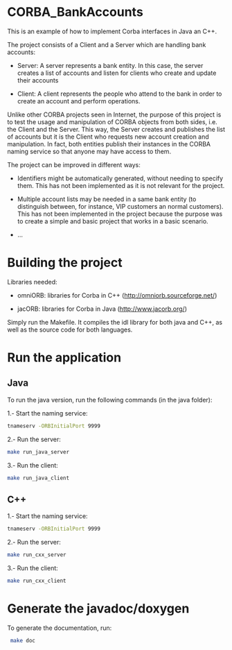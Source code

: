 # CORBA_BankAccounts
This is an example of how to implement Corba interfaces in Java an C++.

The project consists of a Client and a Server which are handling bank accounts:

- Server: A server represents a bank entity. In this case, the server creates a list of accounts and listen for clients who create and update their accounts

- Client: A client represents the people who attend to the bank in order to create an account and perform operations.

Unlike other CORBA projects seen in Internet, the purpose of this project is to test the usage and manipulation of CORBA objects from both sides, i.e. the Client and the Server. This way, the Server creates and publishes the list of accounts but it is the Client who requests new account creation and manipulation. In fact, both entities publish their instances in the CORBA naming service so that anyone may have access to them.

The project can be improved in different ways:

* Identifiers might be automatically generated, without needing to specify them. This has not been implemented as it is not relevant for the project.

* Multiple account lists may be needed in a same bank entity (to distinguish between, for instance, VIP customers an normal customers). This has not been implemented in the project because the purpose was to create a simple and basic project that works in a basic scenario.

* ... 

# Building the project
Libraries needed:

- omniORB: libraries for Corba in C++ (<http://omniorb.sourceforge.net/>)

- jacORB: libraries for Corba in Java (<http://www.jacorb.org/>)

Simply run the Makefile. It compiles the idl library for both java and C++, as well as the source code for both languages.

# Run the application

## Java

To run the java version, run the following commands (in the java folder):

1.- Start the naming service:

````bash
tnameserv -ORBInitialPort 9999
````

2.- Run the server:

````bash
make run_java_server
````

3.- Run the client:

````bash
make run_java_client
````

## C++

1.- Start the naming service:

````bash
tnameserv -ORBInitialPort 9999
````

2.- Run the server:

````bash
make run_cxx_server
````

3.- Run the client:

````bash
make run_cxx_client
````

# Generate the javadoc/doxygen

To generate the documentation, run:

````bash
 make doc
````
